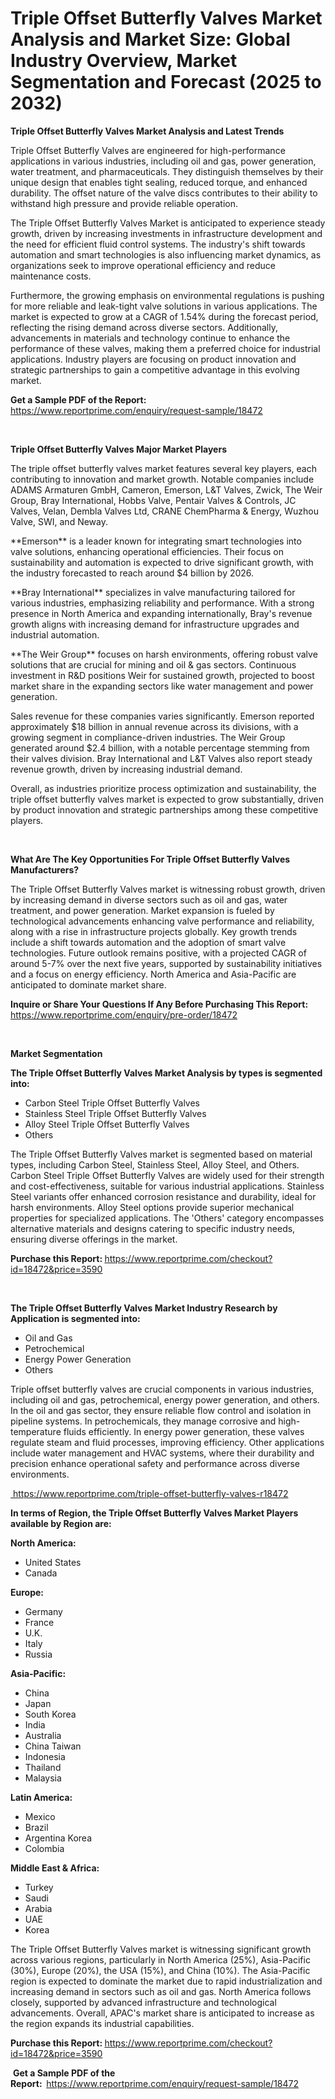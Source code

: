 <p><h1>Triple Offset Butterfly Valves Market Analysis and Market Size: Global Industry Overview, Market Segmentation and Forecast (2025 to 2032)</h1></p><p><strong>Triple Offset Butterfly Valves Market Analysis and Latest Trends</strong></p>
<p><p>Triple Offset Butterfly Valves are engineered for high-performance applications in various industries, including oil and gas, power generation, water treatment, and pharmaceuticals. They distinguish themselves by their unique design that enables tight sealing, reduced torque, and enhanced durability. The offset nature of the valve discs contributes to their ability to withstand high pressure and provide reliable operation. </p><p>The Triple Offset Butterfly Valves Market is anticipated to experience steady growth, driven by increasing investments in infrastructure development and the need for efficient fluid control systems. The industry's shift towards automation and smart technologies is also influencing market dynamics, as organizations seek to improve operational efficiency and reduce maintenance costs. </p><p>Furthermore, the growing emphasis on environmental regulations is pushing for more reliable and leak-tight valve solutions in various applications. The market is expected to grow at a CAGR of 1.54% during the forecast period, reflecting the rising demand across diverse sectors. Additionally, advancements in materials and technology continue to enhance the performance of these valves, making them a preferred choice for industrial applications. Industry players are focusing on product innovation and strategic partnerships to gain a competitive advantage in this evolving market.</p></p>
<p><strong>Get a Sample PDF of the Report:&nbsp;</strong> <a href="https://www.reportprime.com/enquiry/request-sample/18472?utm_campaign=4459&utm_medium=2&utm_source=Github&utm_content=ia&utm_term=18052025&utm_id=triple-offset-butterfly-valves">https://www.reportprime.com/enquiry/request-sample/18472</a></p>
<p>&nbsp;</p>
<p><strong>Triple Offset Butterfly Valves Major Market Players</strong></p>
<p><p>The triple offset butterfly valves market features several key players, each contributing to innovation and market growth. Notable companies include ADAMS Armaturen GmbH, Cameron, Emerson, L&T Valves, Zwick, The Weir Group, Bray International, Hobbs Valve, Pentair Valves & Controls, JC Valves, Velan, Dembla Valves Ltd, CRANE ChemPharma & Energy, Wuzhou Valve, SWI, and Neway.</p><p>**Emerson** is a leader known for integrating smart technologies into valve solutions, enhancing operational efficiencies. Their focus on sustainability and automation is expected to drive significant growth, with the industry forecasted to reach around $4 billion by 2026.</p><p>**Bray International** specializes in valve manufacturing tailored for various industries, emphasizing reliability and performance. With a strong presence in North America and expanding internationally, Bray's revenue growth aligns with increasing demand for infrastructure upgrades and industrial automation.</p><p>**The Weir Group** focuses on harsh environments, offering robust valve solutions that are crucial for mining and oil & gas sectors. Continuous investment in R&D positions Weir for sustained growth, projected to boost market share in the expanding sectors like water management and power generation.</p><p>Sales revenue for these companies varies significantly. Emerson reported approximately $18 billion in annual revenue across its divisions, with a growing segment in compliance-driven industries. The Weir Group generated around $2.4 billion, with a notable percentage stemming from their valves division. Bray International and L&T Valves also report steady revenue growth, driven by increasing industrial demand.</p><p>Overall, as industries prioritize process optimization and sustainability, the triple offset butterfly valves market is expected to grow substantially, driven by product innovation and strategic partnerships among these competitive players.</p></p>
<p>&nbsp;</p>
<p><strong>What Are The Key Opportunities For Triple Offset Butterfly Valves Manufacturers?</strong></p>
<p><p>The Triple Offset Butterfly Valves market is witnessing robust growth, driven by increasing demand in diverse sectors such as oil and gas, water treatment, and power generation. Market expansion is fueled by technological advancements enhancing valve performance and reliability, along with a rise in infrastructure projects globally. Key growth trends include a shift towards automation and the adoption of smart valve technologies. Future outlook remains positive, with a projected CAGR of around 5-7% over the next five years, supported by sustainability initiatives and a focus on energy efficiency. North America and Asia-Pacific are anticipated to dominate market share.</p></p>
<p><strong>Inquire or Share Your Questions If Any Before Purchasing This Report:</strong> <a href="https://www.reportprime.com/enquiry/pre-order/18472?utm_campaign=4459&utm_medium=2&utm_source=Github&utm_content=ia&utm_term=18052025&utm_id=triple-offset-butterfly-valves">https://www.reportprime.com/enquiry/pre-order/18472</a></p>
<p>&nbsp;</p>
<p><strong>Market Segmentation</strong></p>
<p><strong>The Triple Offset Butterfly Valves Market Analysis by types is segmented into:</strong></p>
<p><ul><li>Carbon Steel Triple Offset Butterfly Valves</li><li>Stainless Steel Triple Offset Butterfly Valves</li><li>Alloy Steel Triple Offset Butterfly Valves</li><li>Others</li></ul></p>
<p><p>The Triple Offset Butterfly Valves market is segmented based on material types, including Carbon Steel, Stainless Steel, Alloy Steel, and Others. Carbon Steel Triple Offset Butterfly Valves are widely used for their strength and cost-effectiveness, suitable for various industrial applications. Stainless Steel variants offer enhanced corrosion resistance and durability, ideal for harsh environments. Alloy Steel options provide superior mechanical properties for specialized applications. The 'Others' category encompasses alternative materials and designs catering to specific industry needs, ensuring diverse offerings in the market.</p></p>
<p><strong>Purchase this Report:&nbsp;</strong><a href="https://www.reportprime.com/checkout?id=18472&price=3590&utm_campaign=4459&utm_medium=2&utm_source=Github&utm_content=ia&utm_term=18052025&utm_id=triple-offset-butterfly-valves">https://www.reportprime.com/checkout?id=18472&price=3590</a></p>
<p>&nbsp;</p>
<p><strong>The Triple Offset Butterfly Valves Market Industry Research by Application is segmented into:</strong></p>
<p><ul><li>Oil and Gas</li><li>Petrochemical</li><li>Energy Power Generation</li><li>Others</li></ul></p>
<p><p>Triple offset butterfly valves are crucial components in various industries, including oil and gas, petrochemical, energy power generation, and others. In the oil and gas sector, they ensure reliable flow control and isolation in pipeline systems. In petrochemicals, they manage corrosive and high-temperature fluids efficiently. In energy power generation, these valves regulate steam and fluid processes, improving efficiency. Other applications include water management and HVAC systems, where their durability and precision enhance operational safety and performance across diverse environments.</p></p>
<p><a href="https://www.reportprime.com/triple-offset-butterfly-valves-r18472?utm_campaign=4459&utm_medium=2&utm_source=Github&utm_content=ia&utm_term=18052025&utm_id=triple-offset-butterfly-valves">&nbsp;https://www.reportprime.com/triple-offset-butterfly-valves-r18472</a></p>
<p><strong>In terms of Region, the Triple Offset Butterfly Valves Market Players available by Region are:</strong></p>
<p>
    <p> <strong> North America: </strong>
        <ul>
            <li>United States</li>
            <li>Canada</li>
        </ul>
        </p> 
    <p> <strong> Europe: </strong>
        <ul>
            <li>Germany</li>
            <li>France</li>
            <li>U.K.</li>
            <li>Italy</li>
            <li>Russia</li>
        </ul>
        </p> 
    <p> <strong> Asia-Pacific: </strong>
        <ul>
            <li>China</li>
            <li>Japan</li>
            <li>South Korea</li>
            <li>India</li>
            <li>Australia</li>
            <li>China Taiwan</li>
            <li>Indonesia</li>
            <li>Thailand</li>
            <li>Malaysia</li>
        </ul>
        </p> 
    <p> <strong> Latin America: </strong>
        <ul>
            <li>Mexico</li>
            <li>Brazil</li>
            <li>Argentina Korea</li>
            <li>Colombia</li>
        </ul>
        </p> 
    <p> <strong> Middle East & Africa: </strong>
        <ul>
            <li>Turkey</li>
            <li>Saudi</li>
            <li>Arabia</li>
            <li>UAE</li>
            <li>Korea</li>
        </ul>
    </p>
    </p>
<p><p>The Triple Offset Butterfly Valves market is witnessing significant growth across various regions, particularly in North America (25%), Asia-Pacific (30%), Europe (20%), the USA (15%), and China (10%). The Asia-Pacific region is expected to dominate the market due to rapid industrialization and increasing demand in sectors such as oil and gas. North America follows closely, supported by advanced infrastructure and technological advancements. Overall, APAC's market share is anticipated to increase as the region expands its industrial capabilities.</p></p>
<p><strong>Purchase this Report: </strong><a href="https://www.reportprime.com/checkout?id=18472&price=3590&utm_campaign=4459&utm_medium=2&utm_source=Github&utm_content=ia&utm_term=18052025&utm_id=triple-offset-butterfly-valves">https://www.reportprime.com/checkout?id=18472&price=3590</a></p>
<p>&nbsp;<strong>Get a Sample PDF of the Report:&nbsp;&nbsp;</strong><a href="https://www.reportprime.com/enquiry/request-sample/18472?utm_campaign=4459&utm_medium=2&utm_source=Github&utm_content=ia&utm_term=18052025&utm_id=triple-offset-butterfly-valves">https://www.reportprime.com/enquiry/request-sample/18472</a></p>
<p><strong></strong></p>
<p><p></p><p></p><p></p></p>